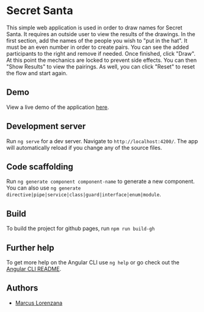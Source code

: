 # Secret Santa

This simple web application is used in order to draw names for Secret Santa. It requires an outside user to view the results of the drawings. In the first section, add the names of the people you wish to
"put in the hat". It must be an even number in order to create pairs. You can see the added participants to the right and remove if needed. Once finished, click "Draw". At this point the mechanics are locked
to prevent side effects. You can then "Show Results" to view the pairings. As well, you can click "Reset" to reset the flow and start again.

## Demo
View a live demo of the application [here](https://meestermarcus.github.io/secret-santa/). 

## Development server

Run `ng serve` for a dev server. Navigate to `http://localhost:4200/`. The app will automatically reload if you change any of the source files.

## Code scaffolding

Run `ng generate component component-name` to generate a new component. You can also use `ng generate directive|pipe|service|class|guard|interface|enum|module`.

## Build

To build the project for github pages, run `npm run build-gh`

## Further help

To get more help on the Angular CLI use `ng help` or go check out the [Angular CLI README](https://github.com/angular/angular-cli/blob/master/README.md).


## Authors

* [Marcus Lorenzana](https://marcuslorenzana.com)

